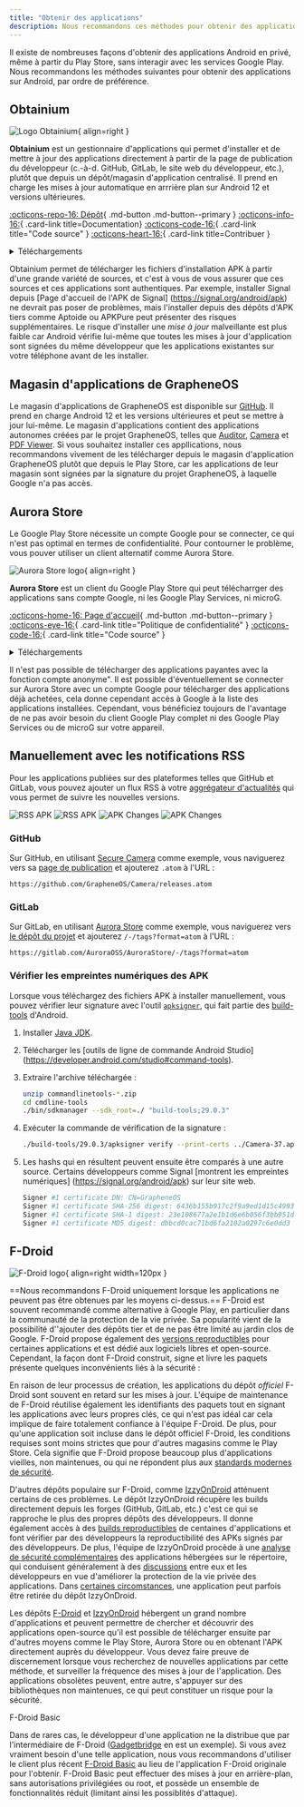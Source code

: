 ```yaml
---
title: "Obtenir des applications"
description: Nous recommandons ces méthodes pour obtenir des applications sur Android sans interagir avec les services Google Play.
---
```


Il existe de nombreuses façons d'obtenir des applications Android en privé, même à partir du Play Store, sans interagir avec les services Google Play. Nous recommandons les méthodes suivantes pour obtenir des applications sur Android, par ordre de préférence.

## Obtainium

<div class="admonition recommendation" markdown>

![Logo Obtainium](../assets/img/android/obtainium.svg){ align=right }

**Obtainium** est un gestionnaire d'applications qui permet d'installer et de mettre à jour des applications directement à partir de la page de publication du développeur (c.-à-d. GitHub, GitLab, le site web du développeur, etc.), plutôt que depuis un dépôt/magasin d'application centralisé. Il prend en charge les mises à jour automatique en arrrière plan sur Android 12 et versions ultérieures.

[:octicons-repo-16: Dépôt](https://github.com/ImranR98/Obtainium#readme){ .md-button .md-button--primary }
[:octicons-info-16:](https://github.com/ImranR98/Obtainium/wiki){ .card-link title=Documentation}
[:octicons-code-16:](https://github.com/ImranR98/Obtainium){ .card-link title="Code source" }
[:octicons-heart-16:](https://github.com/sponsors/ImranR98){ .card-link title=Contribuer }

<details class="downloads" markdown>
<summary>Téléchargements</summary>

 - [:simple-github: GitHub](https://github.com/ImranR98/Obtainium/releases)

</details>

</div>

Obtainium permet de télécharger les fichiers d'installation APK à partir d'une grande variété de sources, et c'est à vous de vous assurer que ces sources et ces applications sont authentiques. Par exemple, installer Signal depuis [Page d'accueil de l'APK de Signal] (https://signal.org/android/apk) ne devrait pas poser de problèmes, mais l'installer depuis des dépôts d'APK tiers comme Aptoide ou APKPure peut présenter des risques supplémentaires. Le risque d'installer une _mise à jour_ malveillante est plus faible car Android vérifie lui-même que toutes les mises à jour d'application sont signées du même développeur que les applications existantes sur votre téléphone avant de les installer.

## Magasin d'applications de GrapheneOS

Le magasin d'applications de GrapheneOS est disponible sur [GitHub](https://github.com/GrapheneOS/Apps/releases). Il prend en charge Android 12 et les versions ultérieures et peut se mettre à jour lui-même. Le magasin d'applications contient des applications autonomes créées par le projet GrapheneOS, telles que [Auditor](../device-integrity.md#auditor-android), [Camera](general-apps.md#secure-camera) et [PDF Viewer](general-apps.md#secure-pdf-viewer). Si vous souhaitez installer ces appllications, nous recommandons vivement de les télécharger depuis le magasin d'application GrapheneOS plutôt que depuis le Play Store, car les applications de leur magasin sont signées par la signature du projet GrapheneOS, à laquelle Google n'a pas accès.

## Aurora Store

Le Google Play Store nécessite un compte Google pour se connecter, ce qui n'est pas optimal en termes de confidentialité. Pour contourner le problème, vous pouver utiliser un client alternatif comme Aurora Store.

<div class="admonition recommendation" markdown>

![Aurora Store logo](../assets/img/android/aurora-store.webp){ align=right }

**Aurora Store** est un client du Google Play Store qui peut télécharrger des applications sans compte Google, ni les Google Play Services, ni microG.

[:octicons-home-16: Page d'accueil](https://auroraoss.com){ .md-button .md-button--primary }
[:octicons-eye-16:](https://gitlab.com/AuroraOSS/AuroraStore/-/blob/master/POLICY.md){ .card-link title="Politique de confidentialité" }
[:octicons-code-16:](https://gitlab.com/AuroraOSS/AuroraStore){ .card-link title="Code source" }

<details class="downloads" markdown>
<summary>Téléchargements</summary>

 - [:simple-gitlab: GitLab](https://gitlab.com/AuroraOSS/AuroraStore/-/releases)

</details>

</div>

Il n'est pas possible de télécharger des applications payantes avec la fonction compte anonyme". Il est possible d'éventuellement se connecter sur Aurora Store avec un compte Google pour télécharger des applications déjà achetées, cela donne cependant accès à Google à la liste des applications installées. Cependant, vous bénéficiez toujours de l'avantage de ne pas avoir besoin du client Google Play complet ni des Google Play Services ou de microG sur votre appareil.

## Manuellement avec les notifications RSS

Pour les applications publiées sur des plateformes telles que GitHub et GitLab, vous pouvez ajouter un flux RSS à votre [aggrégateur d'actualités](../news-aggregators.md) qui vous permet de suivre les nouvelles versions.

![RSS APK](../assets/img/android/rss-apk-light.png#only-light) ![RSS APK](../assets/img/android/rss-apk-dark.png#only-dark) ![APK Changes](../assets/img/android/rss-changes-light.png#only-light) ![APK Changes](../assets/img/android/rss-changes-dark.png#only-dark)

### GitHub

Sur GitHub, en utilisant [Secure Camera](general-apps.md#secure-camera) comme exemple, vous naviguerez vers sa [page de publication](https://github.com/GrapheneOS/Camera/releases) et ajouterez `.atom` à l'URL :

`https://github.com/GrapheneOS/Camera/releases.atom`

### GitLab

Sur GitLab, en utilisant [Aurora Store](#aurora-store) comme exemple, vous naviguerez vers [le dépôt du projet](https://gitlab.com/AuroraOSS/AuroraStore) et ajouterez `/-/tags?format=atom` à l'URL :

`https://gitlab.com/AuroraOSS/AuroraStore/-/tags?format=atom`

### Vérifier les empreintes numériques des APK

Lorsque vous téléchargez des fichiers APK à installer manuellement, vous pouvez vérifier leur signature avec l'outil [`apksigner`](https://developer.android.com/studio/command-line/apksigner), qui fait partie des [build-tools](https://developer.android.com/studio/releases/build-tools) d'Android.

1. Installer [Java JDK](https://oracle.com/java/technologies/downloads).

2. Télécharger les [outils de ligne de commande Android Studio] (https://developer.android.com/studio#command-tools).

3. Extraire l'archive téléchargée :

   ```bash
   unzip commandlinetools-*.zip
   cd cmdline-tools
   ./bin/sdkmanager --sdk_root=./ "build-tools;29.0.3"
   ```

4. Exécuter la commande de vérification de la signature :

   ```bash
   ./build-tools/29.0.3/apksigner verify --print-certs ../Camera-37.apk
   ```

5. Les hashs qui en résultent peuvent ensuite être comparés à une autre source. Certains développeurs comme Signal [montrent les empreintes numériques] (https://signal.org/android/apk) sur leur site web.

   ```bash
   Signer #1 certificate DN: CN=GrapheneOS
   Signer #1 certificate SHA-256 digest: 6436b155b917c2f9a9ed1d15c4993a5968ffabc94947c13f2aeee14b7b27ed59
   Signer #1 certificate SHA-1 digest: 23e108677a2e1b1d6e6b056f3bb951df7ad5570c
   Signer #1 certificate MD5 digest: dbbcd0cac71bd6fa2102a0297c6e0dd3
   ```

## F-Droid

![F-Droid logo](../assets/img/android/f-droid.svg){ align=right width=120px }

\==Nous recommandons F-Droid uniquement lorsque les applications ne peuvent pas être obtenues par les moyens ci-dessus.== F-Droid est souvent recommandé comme alternative à Google Play, en particulier dans la communauté de la protection de la vie privée. Sa popularité vient de la possibilité d''ajouter des dépôts tier et de ne pas être limité au jardin clos de Google. F-Droid propose également des [versions reproductibles](https://f-droid.org/en/docs/Reproducible_Builds) pour certaines applications et est dédié aux logiciels libres et open-source. Cependant, la façon dont F-Droid construit, signe et livre les paquets présente quelques inconvénients liés à la sécurité :

En raison de leur processus de création, les applications du dépôt _officiel_ F-Droid sont souvent en retard sur les mises à jour. L'équipe de maintenance de F-Droid réutilise également les identifiants des paquets tout en signant les applications avec leurs propres clés, ce qui n'est pas idéal car cela implique de faire totalement confiance à l'équipe F-Droid. De plus, pour qu'une application soit incluse dans le dépôt officiel F-Droid, les conditions requises sont moins strictes que pour d'autres magasins comme le Play Store. Cela signifie que F-Droid propose beaucoup plus d'applications vieilles, non maintenues, ou qui ne répondent plus aux [standards modernes de sécurité](https://developer.android.com/google/play/requirements/target-sdk).

D'autres dépôts populaire sur F-Droid, comme [IzzyOnDroid](https://apt.izzysoft.de/fdroid) atténuent certains de ces problèmes. Le dépôt IzzyOnDroid récupère les builds directement depuis les forges (GitHub, GitLab, etc.) c'est ce qui se rapproche le plus des propres dépôts des développeurs. Il donne également accès à des [builds reproductibles](https://android.izzysoft.de/articles/named/iod-rbs-mirrors-clients) de centaines d'applications et font vérifier par des développeurs la reproductibilité des APKs signés par des développeurs. De plus, l'équipe de IzzyOnDroid procède à une [analyse de sécurité complémentaires](https://android.izzysoft.de/articles/named/iod-scan-apkchecks) des applications hébergées sur le répertoire, qui conduisent généralement à des [discussions](https://github.com/gouravkhunger/QuotesApp/issues/22) entre eux et les développeurs en vue d'améliorer la protection de la vie privée des applications. Dans [certaines circomstances](https://gitlab.com/IzzyOnDroid/repo#are-apps-removed-from-the-repo--and-when-does-that-happen), une application peut parfois être retirée du dépôt IzzyOnDroid.

Les dépôts [F-Droid](https://f-droid.org/en/packages) et [IzzyOnDroid](https://apt.izzysoft.de/fdroid) hébergent un grand nombre d'applications et peuvent permettre de chercher et découvrir des applications open-source qu'il est possible de télécharger ensuite par d'autres moyens comme le Play Store, Aurora Store ou en obtenant l'APK directement auprès du développeur. Vous devez faire preuve de discernement lorsque vous recherchez de nouvelles applications par cette méthode, et surveiller la fréquence des mises à jour de l'application. Des applications obsolètes peuvent, entre autre, s'appuyer sur des bibliothèques non maintenues, ce qui peut constituer un risque pour la sécurité.

<div class="admonition note" markdown>
<p class="admonition-title">F-Droid Basic</p>

Dans de rares cas, le développeur d'une application ne la distribue que par l'intermédiaire de F-Droid ([Gadgetbridge](../health-and-wellness.md#gadgetbridge) en est un exemple). Si vous avez vraiment besoin d'une telle application, nous vous recommandons d'utiliser le client plus récent [F-Droid Basic](https://f-droid.org/en/packages/org.fdroid.basic) au lieu de l'application F-Droid originale pour l'obtenir. F-Droid Basic peut effectuer des mises à jour en arrière-plan, sans autorisations privilégiées ou root, et possède un ensemble de fonctionnalités réduit (limitant ainsi les possiblités d'attaque).

</div>
